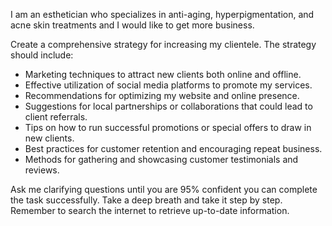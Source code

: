 I am an esthetician who specializes in anti-aging, hyperpigmentation, and acne skin treatments and I would like to get more business. 

Create a comprehensive strategy for increasing my clientele. The strategy should include:

- Marketing techniques to attract new clients both online and offline.
- Effective utilization of social media platforms to promote my services.
- Recommendations for optimizing my website and online presence.
- Suggestions for local partnerships or collaborations that could lead to client referrals.
- Tips on how to run successful promotions or special offers to draw in new clients.
- Best practices for customer retention and encouraging repeat business.
- Methods for gathering and showcasing customer testimonials and reviews.

Ask me clarifying questions until you are 95% confident you can complete the task successfully. Take a deep breath and take it step by step. Remember to search the internet to retrieve up-to-date information.